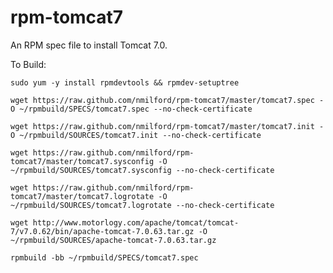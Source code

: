 rpm-tomcat7
===========

An RPM spec file to install Tomcat 7.0.

To Build:

`sudo yum -y install rpmdevtools && rpmdev-setuptree`

`wget https://raw.github.com/nmilford/rpm-tomcat7/master/tomcat7.spec -O ~/rpmbuild/SPECS/tomcat7.spec --no-check-certificate`

`wget https://raw.github.com/nmilford/rpm-tomcat7/master/tomcat7.init -O ~/rpmbuild/SOURCES/tomcat7.init --no-check-certificate`

`wget https://raw.github.com/nmilford/rpm-tomcat7/master/tomcat7.sysconfig -O ~/rpmbuild/SOURCES/tomcat7.sysconfig --no-check-certificate`

`wget https://raw.github.com/nmilford/rpm-tomcat7/master/tomcat7.logrotate -O ~/rpmbuild/SOURCES/tomcat7.logrotate --no-check-certificate`

`wget http://www.motorlogy.com/apache/tomcat/tomcat-7/v7.0.62/bin/apache-tomcat-7.0.63.tar.gz -O ~/rpmbuild/SOURCES/apache-tomcat-7.0.63.tar.gz`

`rpmbuild -bb ~/rpmbuild/SPECS/tomcat7.spec`
